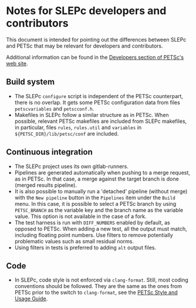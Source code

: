
Notes for SLEPc developers and contributors
===========================================

This document is intended for pointing out the differences between SLEPc and PETSc that may be relevant for developers and contributors.

Additional information can be found in the [Developers section of PETSc's web site](https://petsc.org/release/developers).

Build system
------------

- The SLEPc `configure` script is independent of the PETSc counterpart, there is no overlap. It gets some PETSc configuration data from files `petscvariables` and `petscconf.h`.
- Makefiles in SLEPc follow a similar structure as in PETSc. When possible, relevant PETSc makefiles are included from SLEPc makefiles, in particular, files `rules`, `rules.util` and `variables` in `${PETSC_DIR}/lib/petsc/conf` are included.

Continuous integration
----------------------

- The SLEPc project uses its own gitlab-runners.
- Pipelines are generated automatically when pushing to a merge request, as in PETSc. In that case, a merge against the target branch is done (merged results pipeline).
- It is also possible to manually run a 'detached' pipeline (without merge) with the `New pipeline` button in the `Pipelines` item under the `Build` menu. In this case, it is possible to select a PETSc branch by using `PETSC_BRANCH` as the variable key and the branch name as the variable value. This option is not available in the case of a fork.
- The test harness is run with `DIFF_NUMBERS` enabled by default, as opposed to PETSc. When adding a new test, all the output must match, including floating point numbers. Use filters to remove potentially problematic values such as small residual norms.
- Using filters in tests is preferred to adding `alt` output files.

Code
----

- In SLEPc, code style is not enforced via `clang-format`. Still, most coding conventions should be followed. They are the same as the ones from PETSc prior to the switch to `clang-format`, see the [PETSc Style and Usage Guide](https://petsc.org/release/developers/style/).


